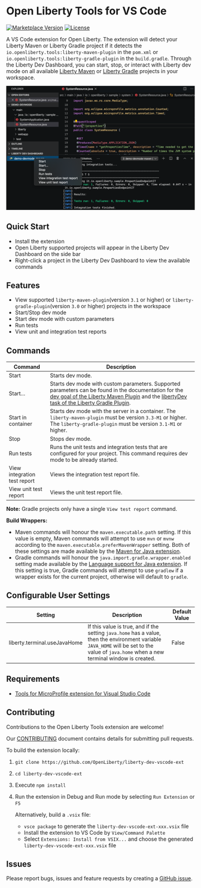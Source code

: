 # Open Liberty Tools for VS Code

[![Marketplace Version](https://vsmarketplacebadge.apphb.com/version/Open-Liberty.liberty-dev-vscode-ext.svg "Current Release")](https://marketplace.visualstudio.com/items?itemName=Open-Liberty.liberty-dev-vscode-ext)
[![License](https://img.shields.io/badge/License-EPL%202.0-red.svg?label=license&logo=eclipse)](https://www.eclipse.org/legal/epl-2.0/)

A VS Code extension for Open Liberty. The extension will detect your Liberty Maven or Liberty Gradle project if it detects the `io.openliberty.tools:liberty-maven-plugin` in the `pom.xml` or `io.openliberty.tools:liberty-gradle-plugin` in the `build.gradle`. Through the Liberty Dev Dashboard, you can start, stop, or interact with Liberty dev mode on all available [Liberty Maven](https://github.com/OpenLiberty/ci.maven/blob/master/docs/dev.md#dev) or [Liberty Gradle](https://github.com/OpenLiberty/ci.gradle/blob/master/docs/libertyDev.md) projects in your workspace.

![Open Liberty Tools Extension](images/open-liberty-tools.png)

## Quick Start

- Install the extension
- Open Liberty supported projects will appear in the Liberty Dev Dashboard on the side bar
- Right-click a project in the Liberty Dev Dashboard to view the available commands

## Features

- View supported `liberty-maven-plugin`(version `3.1` or higher) or `liberty-gradle-plugin`(version `3.0` or higher) projects in the workspace
- Start/Stop dev mode
- Start dev mode with custom parameters
- Run tests
- View unit and integration test reports

## Commands

| Command                      | Description                                                                                                                                                                                                                                                                                                                  |
| ---------------------------- | ---------------------------------------------------------------------------------------------------------------------------------------------------------------------------------------------------------------------------------------------------------------------------------------------------------------------------- |
| Start                        | Starts dev mode.                                                                                                                                                                                                                                                                                                             |
| Start…​                      | Starts dev mode with custom parameters. Supported parameters can be found in the documentation for the [dev goal of the Liberty Maven Plugin](https://github.com/OpenLiberty/ci.maven/blob/master/docs/dev.md#dev) and the [libertyDev task of the Liberty Gradle Plugin](https://github.com/OpenLiberty/ci.gradle/blob/master/docs/libertyDev.md#command-line-parameters). |
| Start in container                    | Starts dev mode with the server in a container. The `liberty-maven-plugin` must be version `3.3-M1` or higher. The `liberty-gradle-plugin` must be version `3.1-M1` or higher. |
| Stop                         | Stops dev mode.                                                                                                                                                                                                                                                                                                              |
| Run tests                    | Runs the unit tests and integration tests that are configured for your project. This command requires dev mode to be already started.                                                                                                                                                                                        |
| View integration test report | Views the integration test report file.                                                                                                                                                                                                                                                                                      |
| View unit test report        | Views the unit test report file.                                                                                                                                                                                                                                                                                             |


**Note:** Gradle projects only have a single `View test report` command.

**Build Wrappers:**
- Maven commands will honour the `maven.executable.path` setting. If this value is empty, Maven commands will attempt to use `mvn` or `mvnw` according to the `maven.executable.preferMavenWrapper` setting. Both of these settings are made available by the [Maven for Java extension](https://marketplace.visualstudio.com/items?itemName=vscjava.vscode-maven).
- Gradle commands will honour the `java.import.gradle.wrapper.enabled` setting made available by the [Language support for Java extension](https://marketplace.visualstudio.com/items?itemName=redhat.java). If this setting is true, Gradle commands will attempt to use `gradlew` if a wrapper exists for the current project, otherwise will default to `gradle`.

## Configurable User Settings

| Setting                      | Description                                                                                                                                                                                 | Default Value |
| ---------------------------- | ------------------------------------------------------------------------------------------------------------------------------------------------------------------------------------------- | ------------- |
| liberty.terminal.useJavaHome | If this value is true, and if the setting `java.home` has a value, then the environment variable `JAVA_HOME` will be set to the value of `java.home` when a new terminal window is created. | False         |

## Requirements

- [Tools for MicroProfile extension for Visual Studio Code](https://marketplace.visualstudio.com/items?itemName=redhat.vscode-microprofile)

## Contributing

Contributions to the Open Liberty Tools extension are welcome!

Our [CONTRIBUTING](CONTRIBUTING.md) document contains details for submitting pull requests.

To build the extension locally:

1. `git clone https://github.com/OpenLiberty/liberty-dev-vscode-ext`
2. `cd liberty-dev-vscode-ext`
3. Execute `npm install`
4. Run the extension in Debug and Run mode by selecting `Run Extension` or `F5`

   Alternatively, build a `.vsix` file:

   - `vsce package` to generate the `liberty-dev-vscode-ext-xxx.vsix` file
   - Install the extension to VS Code by `View/Command Palette`
   - Select `Extensions: Install from VSIX...` and choose the generated `liberty-dev-vscode-ext-xxx.vsix` file

## Issues

Please report bugs, issues and feature requests by creating a [GitHub issue](https://github.com/OpenLiberty/liberty-dev-vscode-ext/issues).